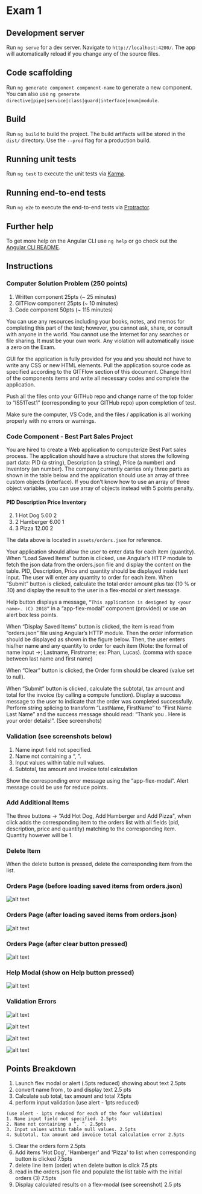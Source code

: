 # Exam 1


## Development server

Run `ng serve` for a dev server. Navigate to `http://localhost:4200/`. The app will automatically reload if you change any of the source files.

## Code scaffolding

Run `ng generate component component-name` to generate a new component. You can also use `ng generate directive|pipe|service|class|guard|interface|enum|module`.

## Build

Run `ng build` to build the project. The build artifacts will be stored in the `dist/` directory. Use the `--prod` flag for a production build.

## Running unit tests

Run `ng test` to execute the unit tests via [Karma](https://karma-runner.github.io).

## Running end-to-end tests

Run `ng e2e` to execute the end-to-end tests via [Protractor](http://www.protractortest.org/).

## Further help

To get more help on the Angular CLI use `ng help` or go check out the [Angular CLI README](https://github.com/angular/angular-cli/blob/master/README.md).


## Instructions

### Computer Solution Problem (250 points)

1. Written component 25pts (~ 25 minutes)
2. GITFlow component 25pts (~ 10 minutes)
3. Code component 50pts (~ 115 minutes)

You can use any resources including  your books, notes, and memos for completing this part of
the test; however, you cannot ask, share, or consult with anyone in the world. You cannot use
the Internet for any searches or file sharing. It must be your own work. Any violation will
automatically issue a zero on the Exam.

GUI for the application is fully provided for you and you should not have to write any CSS or new HTML elements. Pull the application source code as specified according to the GITFlow section of this document. Change html of the components items and write all necessary codes and complete the application.

Push all the files onto your GITHub repo and change name of the top folder to
“IS51Test1” (corresponding to your GITHub repo) upon completion of test.

Make sure the computer, VS Code, and the files / application is all working properly with no errors or warnings.

### Code Component - Best Part Sales Project

You are hired to create a Web application to computerize Best Part sales process. The application should have a structure that stores the following part data: PID (a string), Description (a string), Price (a number) and Inventory (an number). The company currently carries only three parts as shown in the table below and the application should use an array of three custom objects (interface). If you don’t know how to use an array of three object variables, you can use  array of objects instead with 5 points penalty.

#### PID Description Price Inventory
2. 1 Hot Dog 5.00 2
3. 2 Hamberger 6.00 1
4. 3 Pizza 12.00 2

The data above is located in ```assets/orders.json``` for reference. 

Your application should allow the user to enter data for each item (quantity). When “Load Saved Items” button is clicked, use Angular’s HTTP module to fetch the json data from the orders.json file and display the content on the table. PID, Description, Price and quantity should be displayed inside text input. The user will enter any quantity to order for each item. When “Submit” button is clicked, calculate the total order amount plus tax (10 % or .10) and display the result to the user in a flex-modal or alert message.

Help button displays a message, ```“This application is designed by <your name>. (C) 2018”``` in a “app-flex-modal” component (provided) or use an alert box less points.

When “Display Saved Items” button is clicked, the item is read from “orders.json” file using
Angular’s HTTP module. Then the order information should be displayed as shown in the figure
below. Then, the user enters his/her name and any quantity to order for each item (Note: the format of name input ->; Lastname, Firstname; ex: Phan, Lucas). (comma with space between last name and first name) 

When “Clear” button is clicked, the Order form should be cleared (value set to null). 

When “Submit” button is clicked, calculate the subtotal, tax amount and total for the invoice (by calling a compute function). Display a success message to the user to indicate that the order was completed successfully. Perform string splicing to transform “LastName, FirstName” to “First Name Last Name” and the success message should read: “Thank you <First Name> <Last Name>. Here is your order details!”. (See screenshots)

### Validation (see screenshots below)

1. Name input field not specified.
2. Name not containing a “, ”.
3. Input values within table null values.
4. Subtotal, tax amount and invoice total calculation

Show the corresponding error message using the “app-flex-modal”. Alert message could be use for reduce points.

### Add Additional Items

The three buttons -> “Add Hot Dog, Add Hamberger and Add Pizza", when click adds the corresponding item to the orders list with all fields (pid, description, price and quantity) matching to the corresponding item. Quantity however will be 1.



### Delete Item

When the delete button is pressed, delete the corresponding item from the list.


### Orders Page (before loading saved items from orders.json)
![alt text](./img/1.png)

### Orders Page (after loading saved items from orders.json)
![alt text](./img/2.png)

### Orders Page (after clear button pressed)
![alt text](./img/3.png)





### Help Modal (show on Help button pressed)
![alt text](./img/4.png)

### Validation Errors

![alt text](./img/5.png)

![alt text](./img/6.png)

![alt text](./img/7.png)

![alt text](./img/8.png)


## Points Breakdown

1. Launch flex modal or alert (.5pts reduced) showing about text 2.5pts
2. convert name from <Last Name>, <First Name> to <First Name> <Last Name> and display text 2.5 pts
3. Calculate sub total, tax amount and total 7.5pts
4. perform input validation (use alert - 1pts reduced)
  ```
  (use alert - 1pts reduced for each of the four validation)
1. Name input field not specified. 2.5pts
2. Name not containing a “, ”. 2.5pts
3. Input values within table null values. 2.5pts
4. Subtotal, tax amount and invoice total calculation error 2.5pts
  ```
5. Clear the orders form 2.5pts
6. Add items 'Hot Dog', 'Hamberger' and 'Pizza' to list when corresponding button is clicked 7.5pts
7. delete line item (order) when delete button is click 7.5 pts
8. read in the orders.json file and populate the list table with the initial orders (3) 7.5pts
9. Display calculated results on a flex-modal (see screenshot) 2.5 pts